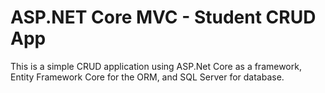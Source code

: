 # ASP.NET Core MVC - Student CRUD App
This is a simple CRUD application using ASP.Net Core as a framework, Entity Framework Core for the ORM, and SQL Server for database.
